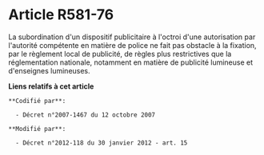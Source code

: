 # Article R581-76

La subordination d'un dispositif publicitaire à l'octroi d'une autorisation par l'autorité compétente en matière de police ne
fait pas obstacle à la fixation, par le règlement local de publicité, de règles plus restrictives que la réglementation
nationale, notamment en matière de publicité lumineuse et d'enseignes lumineuses.

**Liens relatifs à cet article**

	**Codifié par**:

	  - Décret n°2007-1467 du 12 octobre 2007

	**Modifié par**:

	  - Décret n°2012-118 du 30 janvier 2012 - art. 15
